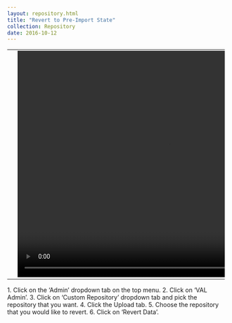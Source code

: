 ```yaml
---
layout: repository.html
title: "Revert to Pre-Import State"
collection: Repository
date: 2016-10-12
---
```


<table>
<tr>
<td width="50px"></td>
<td width="700px">
<video width="700" height="525" controls>
	<source src="/assets/video/How_to_revert_repository_to_preimport_state.mp4" type="video/mp4">
	Your browser does not support the video tag.
</video>
</td>
<td width="50px"></td>
</tr>
</table>
1.	Click on the ‘Admin’ dropdown tab on the top menu.
2.	Click on ‘VAL Admin’.
3.	Click on ‘Custom Repository’ dropdown tab and pick the repository that you want.
4.	Click the Upload tab.
5.	Choose the repository that you would like to revert.
6.	Click on ‘Revert Data’.
